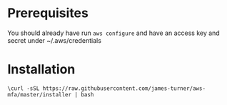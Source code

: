 # Prerequisites

You should already have run `aws configure` and have an access key and secret under ~/.aws/credentials

# Installation

    \curl -sSL https://raw.githubusercontent.com/james-turner/aws-mfa/master/installer | bash
